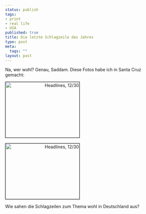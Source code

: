 ```yaml
--- 
status: publish
tags: 
- print
- real life
- USA
published: true
title: Die letzte Schlagzeile des Jahres
type: post
meta: 
  tags: ""
layout: post
---
```

Na, wer wohl? Genau, Saddam. Diese Fotos habe ich in Santa Cruz gemacht:

<div style="width:240px;text-align:right;"><a href="http://beta.zooomr.com/photos/wenzel/591823/" title="Zooomr Photo Sharing :: Photo Sharing"><img src="http://static.zooomr.com/images/591823_cddb762b43_m.jpg" width="240" height="180" alt="Headlines, 12/30" border="0" style="border:1px solid #000;" /></a></div>
<br />
<div style="width:240px;text-align:right;"><a href="http://beta.zooomr.com/photos/wenzel/591826/" title="Zooomr Photo Sharing :: Photo Sharing"><img src="http://static.zooomr.com/images/591826_f8a7e068b8_m.jpg" width="240" height="180" alt="Headlines, 12/30" border="0" style="border:1px solid #000;" /></a></div>

Wie sahen die Schlagzeilen zum Thema wohl in Deutschland aus?
